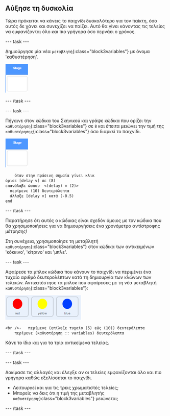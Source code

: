 ## Αύξησε τη δυσκολία

Τώρα πρόκειται να κάνεις το παιχνίδι δυσκολότερο για τον παίκτη, όσο αυτός δε χάνει και συνεχίζει να παίζει. Αυτό θα γίνει κάνοντας τις τελείες να εμφανίζονται όλο και πιο γρήγορα όσο περνάει ο χρόνος.

\--- task \---

Δημιούργησε μία νέα `μεταβλητή`{:class="block3variables"} με όνομα 'καθυστέρηση'.

![Stage sprite](images/stage-sprite.png)

\--- /task \---

\--- task \---

Πήγαινε στον κώδικα του Σκηνικού και γράψε κώδικα που ορίζει την `καθυστέρηση`{:class="block3variables"} σε `8` και έπειτα μειώνει την τιμή της `καθυστέρησης`{:class="block3variables"} όσο διαρκεί το παιχνίδι.

![Stage sprite](images/stage-sprite.png)

```blocks3
    όταν στην πράσινη σημαία γίνει κλικ
όρισε [delay v] σε (8)
επανάλαβε ώσπου  <(delay) = (2)> 
  περίμενε (10) δευτερόλεπτα
  άλλαξε [delay v] κατά (-0.5)
end
```

\--- /task \---

Παρατήρησε ότι αυτός ο κώδικας είναι σχεδόν όμοιος με τον κώδικα που θα χρησιμοποιήσεις για να δημιουργήσεις ένα χρονόμετρο αντίστροφης μέτρησης!

Στη συνέχεια, χρησιμοποίησε τη μεταβλητή `καθυστέρηση`{:class="block3variables"} στον κώδικα των αντικειμένων 'κόκκινο', 'κίτρινο' και 'μπλε'.

\--- task \---

Αφαίρεσε τα μπλοκ κώδικα που κάνουν το παιχνίδι να περιμένει ένα τυχαίο αριθμό δευτερολέπτων κατά τη δημιουργία των κλώνων των τελειών. Αντικατέστησε τα μπλοκ που αφαίρεσες με τη νέα μεταβλητή `καθυστέρηση`{:class="block3variables"}:

![screenshot](images/all-dots.png)

```blocks3
<br />-   περίμενε (επίλεξε τυχαίο (5) εώς (10)) δευτερόλεπτα
    περίμενε (καθυστέρηση :: variables) δευτερόλεπτα
```

Κάνε το ίδιο και για τα τρία αντικείμενα τελείας.

\--- /task \---

\--- task \---

Δοκίμασε τις αλλαγές και έλεγξε αν οι τελείες εμφανίζονται όλο και πιο γρήγορα καθώς εξελίσσεται το παιχνίδι.

+ Λειτουργεί και για τις τρεις χρωματιστές τελείες;
+ Μπορείς να δεις ότι η τιμή της μεταβλητής `καθυστέρηση`{:class="block3variables"} μειώνεται;

\--- /task \---
